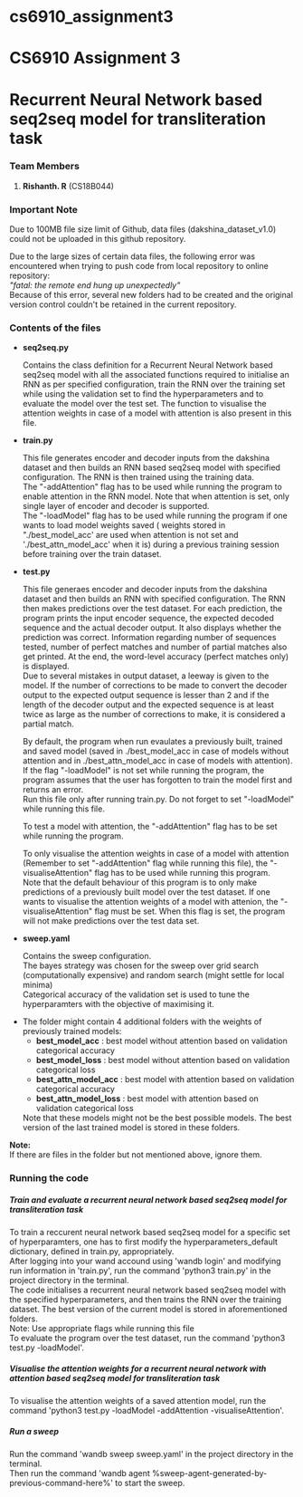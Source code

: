 # cs6910_assignment3
<h1>CS6910 Assignment 3</h1>
<h1>Recurrent Neural Network based seq2seq model for transliteration task</h1>
<h3>Team Members</h3>
  <ol>
    <li><strong>Rishanth. R</strong> (CS18B044)</li> 
  </ol>
  <h3>Important Note</h3>
  <p>
      Due to 100MB file size limit of Github, data files (dakshina_dataset_v1.0) could not be uploaded in this github repository.
</p>
<p>
      Due to the large sizes of certain data files, the following error was encountered when trying to push code from local repository to online repository:<br/>
      <em>"fatal: the remote end hung up unexpectedly"</em><br/>
      Because of this error, several new folders had to be created and the original version control couldn't be retained in the current repository. 
</p>
<h3>Contents of the files</h3>
  <ul>
  <li>
    <strong>seq2seq.py</strong>
    <p>
      Contains the class definition for a Recurrent Neural Network based seq2seq model with all the associated functions required to initialise an RNN as per specified configuration, train the RNN over the training set while using the validation set to find the hyperparameters and to evaluate the model over the test set. The function to visualise the attention weights in case of a model with attention is also present in this file. 
    </p>
  </li>
  <li>
    <strong>train.py</strong>
    <p>
        This file generates encoder and decoder inputs from the dakshina dataset and then builds an RNN based seq2seq model with specified configuration. The RNN is then trained using the training data. <br/>
        The "-addAttention" flag has to be used while running the program to enable attention in the RNN model. Note that when attention is set, only single layer of encoder and decoder is supported. <br/>
        The  "-loadModel" flag has to be used while running the program if one wants to load model weights saved ( weights stored in "./best_model_acc' are used when attention is not set and './best_attn_model_acc' when it is) during a previous training session before training over the train dataset. 
    </p>
  </li>
  <li>
    <strong>test.py</strong>
    <p>
        This file generaes encoder and decoder inputs from the dakshina dataset and then builds an RNN with specified configuration. The RNN then makes predictions over the test dataset. For each prediction, the program prints the input encoder sequence, the expected decoded sequence and the actual decoder output. It also displays whether the prediction was correct. Information regarding number of sequences tested, number of perfect matches and number of partial matches also get printed. At the end, the word-level accuracy (perfect matches only) is displayed. <br/>
        Due to several mistakes in output dataset, a leeway is given to the model. If the number of corrections to be made to convert the decoder output to the expected output sequence is lesser than 2 and if the length of the decoder output and the expected sequence is at least twice as large as the number of corrections to make, it is considered a partial match. 
    </p>
    <p>
      By default, the program when run evaulates a previously built, trained and saved model (saved in ./best_model_acc in case of models without attention and in ./best_attn_model_acc in case of models with attention). If the flag "-loadModel" is not set while running the program, the program assumes that the user has forgotten to train the model first and returns an error. <br/>
      Run this file only after running train.py. Do not forget to set "-loadModel" while running this file. 
    </p>
    <p>
        To test a model with attention, the "-addAttention" flag has to be set while running the program. 
    </p>
    <p>
      To only visualise the attention weights in case of a model with attention (Remember to set "-addAttention" flag while running this file), the "-visualiseAttention" flag has to be used while running this program. <br />
      Note that the default behaviour of this program is to only make predictions of a previously built model over the test dataset. If one wants to visualise the attention weights of a model with attenion, the "-visualiseAttention" flag  must be set. When this flag is set, the program will not make predictions over the test data set. 
    </p>
  </li>
  <li>
    <strong>sweep.yaml</strong>
    <p>
      Contains the sweep configuration.<br/>
      The bayes strategy was chosen for the sweep over grid search (computationally expensive) and random search (might settle for local minima)<br/>
      Categorical accuracy of the validation set is used to tune the hyperparamters with the objective of maximising it.
    </p>
  </li>
  <li>
    The folder might contain 4 additional folders with the weights of previously trained models:
    <ul>
      <li><b>best_model_acc</b> : best model without attention based on validation categorical accuracy</li>
      <li><b>best_model_loss</b> : best model without attention based on validation categorical loss</li>
      <li><b>best_attn_model_acc</b> : best model with attention based on validation categorical accuracy</li>
      <li><b>best_attn_model_loss</b> : best model with attention based on validation categorical loss</li>
    </ul>
    Note that these models might not be the best possible models. The best version of the last trained model is stored in these folders. 
  </li>
 </ul>
 <p>
    <b>Note:</b><br/>
    If there are files in the folder but not mentioned above, ignore them.
 </p>
<h3>Running the code</h3>
  <h5>Train and evaluate a recurrent neural network based seq2seq model for transliteration task</h5>
  <p>
    To train a reccurent neural network based seq2seq model for a specific set of hyperparamters, one has to first modify the hyperparameters_default dictionary, defined in train.py, 
    appropriately.<br/>
    After logging into your wand accound using 'wandb login' and modifying run information in 'train.py', run the command 'python3 train.py' in the project directory in the terminal.<br/>
    The code initialises a recurrent neural network based seq2seq model with the specified hyperparameters, and then trains the RNN over the training dataset. The best version of the current model is stored in aforementioned folders.<br/>
    Note: Use appropriate flags while running this file <br/>
    To evaluate the program over the test dataset, run the command 'python3 test.py -loadModel'.<br/>
    <h5>Visualise the attention weights for a recurrent neural network  with attention based seq2seq model for transliteration task</h5>
    To visualise the attention weights of a saved attention model, run the command 'python3 test.py -loadModel -addAttention -visualiseAttention'.<br/>
  </p>
  <h5>Run a sweep</h5>
  <p>
    Run the command 'wandb sweep sweep.yaml' in the project directory in the terminal.<br/>
    Then run the command 'wandb agent %sweep-agent-generated-by-previous-command-here%' to start the sweep.
  </p>

